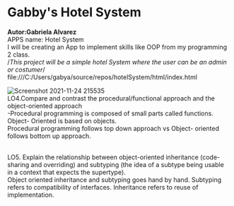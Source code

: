 #  Gabby's Hotel System
**Autor:Gabriela Alvarez**
<br />APPS name: Hotel System 
<br />I will be creating an App to implement skills like OOP from my programming 2 class.
<br />/*This project will be a simple hotel System where the user can be an admin or costumer*/
<br />file:///C:/Users/gabya/source/repos/hotelSystem/html/index.html

![Screenshot 2021-11-24 215535](https://user-images.githubusercontent.com/69876801/143371990-b40ce3b3-f611-4dfe-92f0-f21fab845b4f.gif)
<br />LO4.Compare and contrast the procedural/functional approach and the object-oriented approach
<br />-Procedural programming is composed of small parts called functions. Object- Oriented is based on objects. 
<br />Procedural programming follows top down approach vs Object- oriented follows bottom up approach. 

<br />LO5. Explain the relationship between object-oriented inheritance (code-sharing and overriding) and subtyping (the idea of a subtype being usable in a context that expects the supertype).
<br />Object oriented inheritance and subtyping goes hand by hand. Subtyping refers to compatibility of interfaces. Inheritance refers to reuse of implementation.
